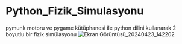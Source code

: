 # Python_Fizik_Simulasyonu
pymunk motoru ve pygame kütüphanesi ile python dilini kullanarak 2 boyutlu bir fizik simülasyonu
![Ekran Görüntüsü_20240423_142202](https://github.com/serhatgnl/Python_Fizik_Simulasyonu/assets/151748732/3b7fac3b-065f-4176-a148-e1ddfe600286)

